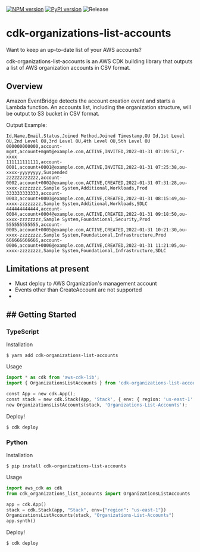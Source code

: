 [![NPM version](https://badge.fury.io/js/cdk-organizations-list-accounts.svg)](https://badge.fury.io/js/cdk-organizations-list-accounts)
[![PyPI version](https://badge.fury.io/py/cdk-organizations-list-accounts.svg)](https://badge.fury.io/py/cdk-organizations-list-accounts)
![Release](https://github.com/hayao-k/cdk-organizations-list-accounts/workflows/release/badge.svg)

# cdk-organizations-list-accounts

Want to keep an up-to-date list of your AWS accounts?

cdk-organizations-list-accounts is an AWS CDK building library that outputs a list of AWS organization accounts in CSV format.

## Overview

Amazon EventBridge detects the account creation event and starts a Lambda function.
An accounts list, including the organization structure, will be output to S3 bucket in CSV format.

Output Example:

```csv
Id,Name,Email,Status,Joined Method,Joined Timestamp,OU Id,1st Level OU,2nd Level OU,3rd Level OU,4th Level OU,5th Level OU
000000000000,account-mgmt,account+mgmt@example.com,ACTIVE,INVITED,2022-01-31 07:19:57,r-xxxx
111111111111,account-0001,account+0001@example.com,ACTIVE,INVITED,2022-01-31 07:25:38,ou-xxxx-yyyyyyyy,Suspended
222222222222,account-0002,account+0002@example.com,ACTIVE,CREATED,2022-01-31 07:31:28,ou-xxxx-zzzzzzzz,Sample System,Additional,Workloads,Prod
333333333333,account-0003,account+0003@example.com,ACTIVE,CREATED,2022-01-31 08:15:49,ou-xxxx-zzzzzzzz,Sample System,Additional,Workloads,SDLC
444444444444,account-0004,account+0004@example.com,ACTIVE,CREATED,2022-01-31 09:18:50,ou-xxxx-zzzzzzzz,Sample System,Foundational,Security,Prod
555555555555,account-0005,account+0005@example.com,ACTIVE,CREATED,2022-01-31 10:21:30,ou-xxxx-zzzzzzzz,Sample System,Foundational,Infrastructure,Prod
666666666666,account-0006,account+0006@example.com,ACTIVE,CREATED,2022-01-31 11:21:05,ou-xxxx-zzzzzzzz,Sample System,Foundational,Infrastructure,SDLC
```

## Limitations at present

* Must deploy to AWS Organization's management account
* Events other than CreateAccount are not supported
*

## ## Getting Started

### TypeScript

Installation

```
$ yarn add cdk-organizations-list-accounts
```

Usage

```python
import * as cdk from 'aws-cdk-lib';
import { OrganizationsListAccounts } from 'cdk-organizations-list-accounts';

const App = new cdk.App();
const stack = new cdk.Stack(App, 'Stack', { env: { region: 'us-east-1' } });
new OrganizationsListAccounts(stack, 'Organizations-List-Accounts');
```

Deploy!

```
$ cdk deploy
```

### Python

Installation

```
$ pip install cdk-organizations-list-accounts
```

Usage

```py
import aws_cdk as cdk
from cdk_organizations_list_accounts import OrganizationsListAccounts

app = cdk.App()
stack = cdk.Stack(app, "Stack", env={"region": "us-east-1"})
OrganizationsListAccounts(stack, "Organizations-List-Accounts")
app.synth()
```

Deploy!

```
$ cdk deploy
```
